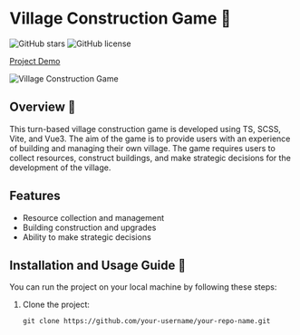 # Village Construction Game 🏰

![GitHub stars](https://img.shields.io/github/stars/your-username/your-repo-name?style=social)
![GitHub license](https://img.shields.io/github/license/your-username/your-repo-name)

[Project Demo](https://your-project-demo-url.com)

![Village Construction Game](https://your-project-screenshot-url.com)

## Overview 📖

This turn-based village construction game is developed using TS, SCSS, Vite, and Vue3. The aim of the game is to provide users with an experience of building and managing their own village. The game requires users to collect resources, construct buildings, and make strategic decisions for the development of the village.

## Features

- Resource collection and management
- Building construction and upgrades
- Ability to make strategic decisions

## Installation and Usage Guide 🚀

You can run the project on your local machine by following these steps:

1. Clone the project:

   ```shell
   git clone https://github.com/your-username/your-repo-name.git

   ```
